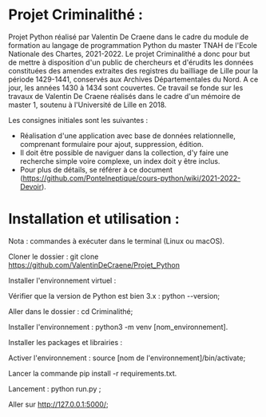 # Projet Criminalithé :

Projet Python réalisé par Valentin De Craene dans le cadre du module de formation au langage de programmation Python du master TNAH de l'Ecole Nationale des Chartes, 2021-2022. Le projet Criminalithé a donc pour but de mettre à disposition d'un public de chercheurs et d'érudits les données constituées des amendes extraites des registres du bailliage de Lille pour la période 1429-1441, conservés aux Archives Départementales du Nord. A ce jour, les années 1430 à 1434 sont couvertes. Ce travail se fonde sur les travaux de Valentin De Craene réalisés dans le cadre d'un mémoire de master 1, soutenu à l'Université de Lille en 2018.

Les consignes initiales sont les suivantes :

- Réalisation d'une application avec base de données relationnelle, comprenant formulaire pour ajout, suppression, édition.
- Il doit être possible de naviguer dans la collection, d'y faire une recherche simple voire complexe, un index doit y être inclus.
- Pour plus de détails, se référer à ce document (https://github.com/PonteIneptique/cours-python/wiki/2021-2022-Devoir).



# Installation et utilisation :

Nota : commandes à exécuter dans le terminal (Linux ou macOS).

Cloner le dossier : git clone https://github.com/ValentinDeCraene/Projet_Python

Installer l'environnement virtuel :

Vérifier que la version de Python est bien 3.x : python --version;

Aller dans le dossier : cd Criminalithé;

Installer l'environnement : python3 -m venv [nom_environnement].

Installer les packages et librairies :

Activer l'environnement : source [nom de l'environnement]/bin/activate;
        
Lancer la commande pip install -r requirements.txt.

Lancement : python run.py ;

Aller sur http://127.0.0.1:5000/;
